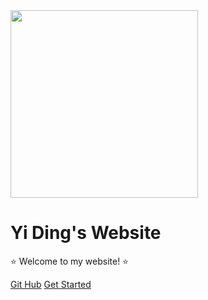 <!-- _coverpage.md -->

<img src="https://i3.mjj.rip/2024/06/18/4433c230cab064d3a99335a31064353e.jpeg" style="width:300px"/>

# Yi Ding's Website

⭐ Welcome to my website! ⭐

[Git Hub](https://github.com/YiDingg)
[Get Started](/README.md)

